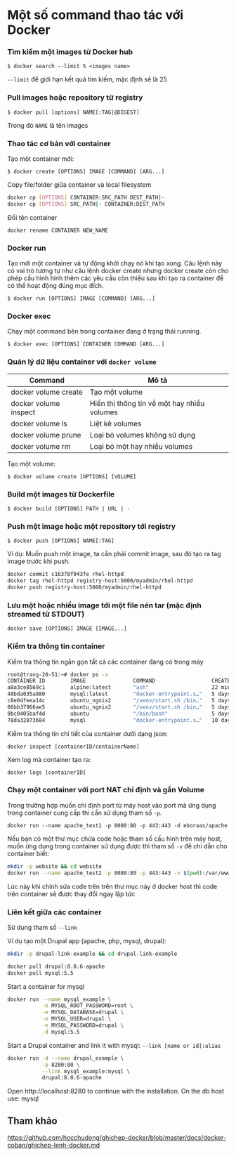 # Một số command thao tác với Docker

### Tìm kiếm một images từ Docker hub

	$ docker search --limit 5 <images name>

`--limit` để giới hạn kết quả tìm kiếm, mặc định sẽ là 25

### Pull images hoặc repository từ registry

	$ docker pull [options] NAME[:TAG|@DIGEST]

Trong đó `NAME` là tên images

### Thao tác cơ bản với container

Tạo một container mới:

	$ docker create [OPTIONS] IMAGE [COMMAND] [ARG...]

Copy file/folder giữa container và local filesystem

```sh
docker cp [OPTIONS] CONTAINER:SRC_PATH DEST_PATH|-
docker cp [OPTIONS] SRC_PATH|- CONTAINER:DEST_PATH
```

Đổi tên container

	docker rename CONTAINER NEW_NAME

### Docker run

Tạo mới một container và tự động khởi chạy nó khi tạo xong. Câu lệnh này có vai trò tương tự như câu lệnh docker create nhưng docker create còn cho phép cấu hình hình thêm các yêu cầu còn thiếu sau khi tạo ra container để có thể hoạt động đúng mục đích.

	$ docker run [OPTIONS] IMAGE [COMMAND] [ARG...]

### Docker exec

Chạy một command bên trong container đang ở trạng thái running.

	$ docker exec [OPTIONS] CONTAINER COMMAND [ARG...]

### Quản lý dữ liệu container với `docker volume`

| Command|	Mô tả|
|--|--|
| docker volume create	|Tạo một volume|
| docker volume inspect	|Hiển thị thông tin về một hay nhiều volumes|
| docker volume ls	|Liệt kê volumes|
| docker volume prune|	Loại bỏ volumes không sử dụng|
| docker volume rm	|Loại bỏ một hay nhiều volumes|

Tạo một volume:

	$ docker volume create [OPTIONS] [VOLUME]

### Build một images từ Dockerfile

	$ docker build [OPTIONS] PATH | URL | -

### Push một image hoặc một repository tới registry

	$ docker push [OPTIONS] NAME[:TAG]

Ví dụ: Muốn push một image, ta cần phải commit image, sau đó tạo ra tag image trước khi push.

```sh
docker commit c16378f943fe rhel-httpd
docker tag rhel-httpd registry-host:5000/myadmin/rhel-httpd
docker push registry-host:5000/myadmin/rhel-httpd
```

### Lưu một hoặc nhiều image tới một file nén tar (mặc định streamed từ STDOUT)

	docker save [OPTIONS] IMAGE [IMAGE...]



### Kiểm tra thông tin container

Kiểm tra thông tin ngắn gọn tất cả các container đang có trong máy

```sh
root@trang-20-51:~# docker ps -a
CONTAINER ID        IMAGE               COMMAND                  CREATED             STATUS                    PORTS               NAMES
a8a3ce8569c1        alpine:latest       "ash"                    22 minutes ago      Up 22 minutes                                 no-net-alpine
48bda035a880        mysql:latest        "docker-entrypoint.s…"   5 days ago          Exited (0) 4 days ago                         db
c8e04feea14c        ubuntu_ngnix2       "/venv/start.sh /bin…"   5 days ago          Exited (0) 5 days ago                         relaxed_johnson
06bb37966ae5        ubuntu_ngnix2       "/venv/start.sh /bin…"   5 days ago          Created                                       naughty_chaplygin
0bc0405baf4d        ubuntu              "/bin/bash"              5 days ago          Exited (0) 22 hours ago                       elastic_minsky
78da32873684        mysql               "docker-entrypoint.s…"   10 days ago         Exited (0) 10 days ago                        mysql1
```

Kiểm tra thông tin chi tiết của container dưới dạng json:

	docker inspect [containerID/containerName]

Xem log mà container tạo ra:

	docker logs [containerID]

### Chạy một container với port NAT chỉ định và gắn Volume

Trong trường hợp muốn chỉ định port từ máy host vào port mà ứng dụng trong container cung cấp thì cần sử dụng tham số `-p`. 

	docker run --name apache_test1 -p 8080:80 -p 443:443 -d eboraas/apache

Nếu bạn có một thư mục chứa code hoặc tham số cấu hình trên máy host, muốn ứng dụng trong container sử dụng được thì tham số `-v` để chỉ dẫn cho container biết:

```sh 
mkdir -p website && cd website
docker run --name apache_test2 -p 8080:80 -p 443:443 -v $(pwd):/var/www/  -d eboraas/apache
```

Lúc này khi chỉnh sửa code trên trên thư mục này ở docker host thì code trên container sẽ được thay đổi ngay lập tức

### Liên kết giữa các container

Sử dụng tham số `--link`

Ví dụ tạo một Drupal app (apache, php, mysql, drupal):

```sh
mkdir -p drupal-link-example && cd drupal-link-example

docker pull drupal:8.0.6-apache
docker pull mysql:5.5
```

Start a container for mysql

```sh
docker run --name mysql_example \
           -e MYSQL_ROOT_PASSWORD=root \
           -e MYSQL_DATABASE=drupal \
           -e MYSQL_USER=drupal \
           -e MYSQL_PASSWORD=drupal \
           -d mysql:5.5
```

Start a Drupal container and link it with mysql: `--link [name or id]:alias`

```sh
docker run -d --name drupal_example \
           -p 8280:80 \
           --link mysql_example:mysql \
           drupal:8.0.6-apache
```

Open http://localhost:8280 to continue with the installation. On the db host use: mysql







## Tham khảo
                                                                                                                                                                                                                                                                   
https://github.com/hocchudong/ghichep-docker/blob/master/docs/docker-coban/ghichep-lenh-docker.md